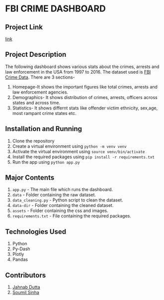 # FBI CRIME DASHBOARD

## Project Link
[link](https://github.com/JahnabDutta/dv-min-project)

## Project Description
The following dashboard shows various stats about the crimes, arrests and law enforcement in the USA from 1997 to 2016. The dataset used is [FBI Crime Data](https://ucr.fbi.gov/crime-in-the-u.s/2016/crime-in-the-u.s.-2016/tables/table-1). There are 3 sections-
1. Homepage-It shows the important figures like total crimes, arrests and law enforcement agencies.
2. Demographics- It shows distribution of crimes, arrests, officers across states and across time.
3. Statistics- It shows differnt stats like offender victim ethnicity, sex,age, most rampant crime states etc.

## Installation and Running
1. Clone the repository
2. Create a virtual environment using `python -m venv venv`
3. Activate the virtual environment using `source venv/bin/activate`
4. Install the required packages using `pip install -r requirements.txt`
5. Run the app using `python app.py`

## Major Contents
1. `app.py` - The main file which runs the dashboard.
2. `data` - Folder containing the raw dataset.
3. `data_cleaning.py` - Python script to clean the dataset.
4. `data-dir` - Folder containing the cleaned dataset.
5. `assets` - Folder containing the css and images.
6. `requirements.txt` - File containing the required packages.

## Technologies Used
1. Python
2. Py-Dash
3. Plotly
4. Pandas

## Contributors
1. [Jahnab Dutta](@JahnabDutta)
2. [Soumil Sinha](@sawmill811)


